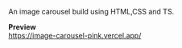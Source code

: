 An image carousel build using HTML,CSS and TS.

**Preview**<br>
https://image-carousel-pink.vercel.app/
